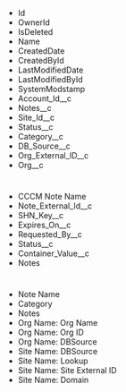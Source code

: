 * Id
* OwnerId
* IsDeleted
* Name
* CreatedDate
* CreatedById
* LastModifiedDate
* LastModifiedById
* SystemModstamp
* Account_Id__c
* Notes__c
* Site_Id__c
* Status__c
* Category__c
* DB_Source__c
* Org_External_ID__c
* Org__c

#
* CCCM Note Name
* Note_External_Id__c
* SHN_Key__c
* Expires_On__c
* Requested_By__c
* Status__c
* Container_Value__c
* Notes
#
* Note Name
* Category
* Notes
* Org Name: Org Name
* Org Name: Org ID
* Org Name: DBSource
* Site Name: DBSource
* Site Name: Lookup
* Site Name: Site External ID
* Site Name: Domain

